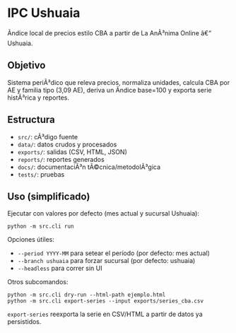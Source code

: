 ﻿# IPC Ushuaia

Ãndice local de precios estilo CBA a partir de La AnÃ³nima Online â€“ Ushuaia.

## Objetivo
Sistema periÃ³dico que releva precios, normaliza unidades, calcula CBA por AE y familia tipo (3,09 AE), deriva un Ã­ndice base=100 y exporta serie histÃ³rica y reportes.

## Estructura
- `src/`: cÃ³digo fuente
- `data/`: datos crudos y procesados
- `exports/`: salidas (CSV, HTML, JSON)
- `reports/`: reportes generados
- `docs/`: documentaciÃ³n tÃ©cnica/metodolÃ³gica
- `tests/`: pruebas

## Uso (simplificado)

Ejecutar con valores por defecto (mes actual y sucursal Ushuaia):

```
python -m src.cli run
```

Opciones útiles:

- `--period YYYY-MM` para setear el período (por defecto: mes actual)
- `--branch ushuaia` para forzar sucursal (por defecto: ushuaia)
- `--headless` para correr sin UI

Otros subcomandos:

```
python -m src.cli dry-run --html-path ejemplo.html
python -m src.cli export-series --input exports/series_cba.csv
```

`export-series` reexporta la serie en CSV/HTML a partir de datos ya persistidos.
